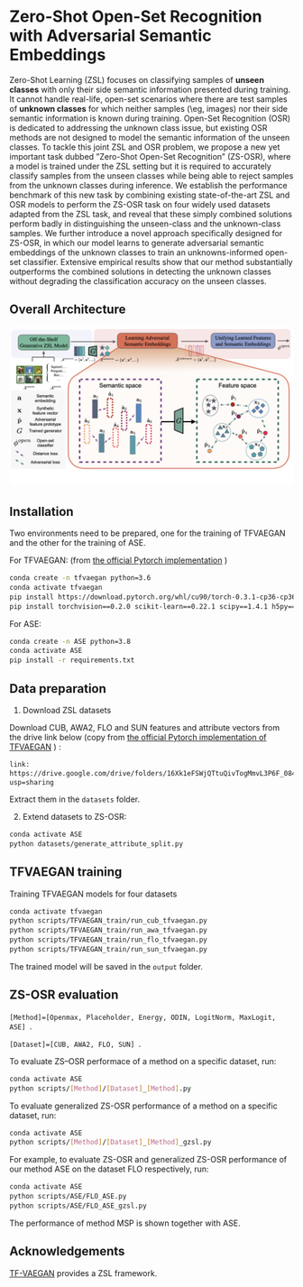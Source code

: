 # Zero-Shot Open-Set Recognition with Adversarial Semantic Embeddings

Zero-Shot Learning (ZSL) focuses on classifying samples of **unseen classes** with only their side semantic information presented during training. It cannot handle real-life, open-set scenarios where there are test samples of **unknown classes** for which neither samples (\eg, images) nor their side semantic information is known during training. Open-Set Recognition (OSR) is dedicated to addressing the unknown class issue, but existing OSR methods are not designed to model the semantic information of the unseen classes. To tackle this joint ZSL and OSR problem, we propose a new yet important task dubbed ”Zero-Shot Open-Set Recognition” (ZS-OSR), where a model is trained under the ZSL setting but it is required to accurately classify samples from the unseen classes while being able to reject samples from the unknown classes during inference. We establish the performance benchmark of this new task by combining existing state-of-the-art ZSL and OSR models to perform the ZS-OSR task on four widely used datasets adapted from the ZSL task, and reveal that these simply combined solutions perform badly in distinguishing the unseen-class and the unknown-class samples. We further introduce a novel approach specifically designed for ZS-OSR, in which our model learns to generate adversarial semantic embeddings of the unknown classes to train an unknowns-informed open-set classifier. Extensive empirical results show that our method substantially outperforms the combined solutions in detecting the unknown classes without degrading the classification accuracy on the unseen classes.

## Overall Architecture

![method_image](./readme_images/method_image.png)

## Installation

Two environments need to be prepared, one for the training of TFVAEGAN and the other for the training of ASE.

For TFVAEGAN: (from [the official Pytorch implementation](https://github.com/akshitac8/tfvaegan) )

```bash
conda create -n tfvaegan python=3.6
conda activate tfvaegan
pip install https://download.pytorch.org/whl/cu90/torch-0.3.1-cp36-cp36m-linux_x86_64.whl
pip install torchvision==0.2.0 scikit-learn==0.22.1 scipy==1.4.1 h5py==2.10 numpy==1.18.1
```

For ASE:

```bash
conda create -n ASE python=3.8
conda activate ASE
pip install -r requirements.txt
```



## Data preparation

1. Download ZSL datasets

Download CUB, AWA2, FLO and SUN features and attribute vectors from the drive link below (copy from  [the official Pytorch implementation of TFVAEGAN](https://github.com/akshitac8/tfvaegan) ) :

```
link: https://drive.google.com/drive/folders/16Xk1eFSWjQTtuQivTogMmvL3P6F_084u?usp=sharing
```

Extract them in the `datasets` folder.

2. Extend datasets to ZS-OSR:

```bash
conda activate ASE
python datasets/generate_attribute_split.py
```

## TFVAEGAN training

Training TFVAEGAN models for four datasets

```bash
conda activate tfvaegan
python scripts/TFVAEGAN_train/run_cub_tfvaegan.py
python scripts/TFVAEGAN_train/run_awa_tfvaegan.py
python scripts/TFVAEGAN_train/run_flo_tfvaegan.py
python scripts/TFVAEGAN_train/run_sun_tfvaegan.py
```

The trained model will be saved in the  `output` folder.

## ZS-OSR evaluation

 `[Method]=[Openmax, Placeholder, Energy, ODIN, LogitNorm, MaxLogit, ASE] `.

 `[Dataset]=[CUB, AWA2, FLO, SUN] `. 

To evaluate ZS–OSR performace of a method on a specific dataset, run:

```bash
conda activate ASE
python scripts/[Method]/[Dataset]_[Method].py
```

To evaluate generalized ZS-OSR performance of a method on a specific dataset, run:

```bash
conda activate ASE
python scripts/[Method]/[Dataset]_[Method]_gzsl.py
```

For example, to evaluate ZS-OSR and generalized ZS-OSR performance of our method ASE on the dataset FLO respectively, run:

```bash
conda activate ASE
python scripts/ASE/FLO_ASE.py
python scripts/ASE/FLO_ASE_gzsl.py
```

The performance of method MSP is shown together with ASE.

## Acknowledgements
[TF-VAEGAN](https://github.com/akshitac8/tfvaegan) provides a ZSL framework.
